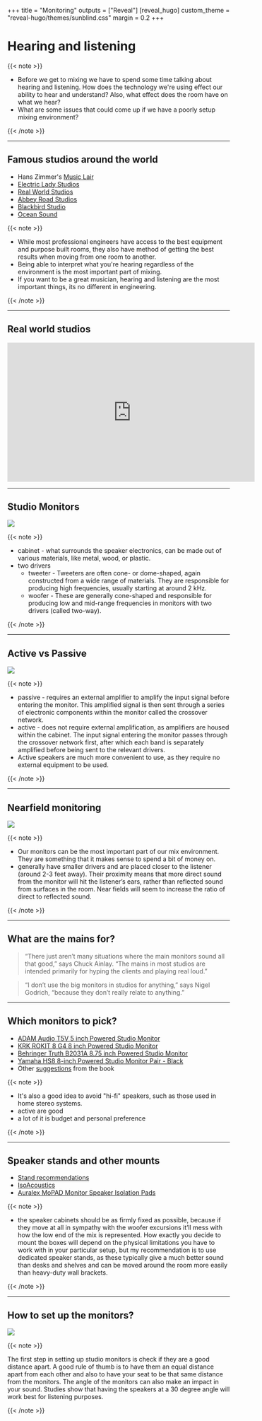 +++
title = "Monitoring"
outputs = ["Reveal"]
[reveal_hugo]
custom_theme = "reveal-hugo/themes/sunblind.css"
margin = 0.2
+++

<!-- show_notes = "separate-page" -->

# Hearing and listening

{{< note >}}

- Before we get to mixing we have to spend some time talking about hearing and listening. How does the technology we're using effect our ability to hear and understand? Also, what effect does the room have on what we hear?
- What are some issues that could come up if we have a poorly setup mixing environment?

{{< /note >}}

---

## Famous studios around the world

- Hans Zimmer's [Music Lair](https://stuckincustoms.smugmug.com/Portfolio/i-hMnTR4b/A)
- [Electric Lady Studios](https://electricladystudios.com/)
- [Real World Studios](https://www.realworldstudios.com/)
- [Abbey Road Studios](https://www.abbeyroadstudios.com/)
- [Blackbird Studio](https://www.blackbirdstudio.com/)
- [Ocean Sound](https://www.oceansound.no/)

{{< note >}}

- While most professional engineers have access to the best equipment and purpose built rooms, they also have method of getting the best results when moving from one room to another.
- Being able to interpret what you're hearing regardless of the environment is the most important part of mixing.
- If you want to be a great musician, hearing and listening are the most important things, its no different in engineering.

{{< /note >}}

---

## Real world studios

<iframe width="560" height="315" src="https://www.youtube.com/embed/O1YYbaLQN0Y" title="YouTube video player" frameborder="0" allow="accelerometer; autoplay; clipboard-write; encrypted-media; gyroscope; picture-in-picture" allowfullscreen></iframe>

---

## Studio Monitors

![](studio-monitor-anatomy.png)

{{< note >}}

- cabinet - what surrounds the speaker electronics, can be made out of various materials, like metal, wood, or plastic.
- two drivers
  - tweeter - Tweeters are often cone- or dome-shaped, again constructed from a wide range of materials. They are responsible for producing high frequencies, usually starting at around 2 kHz.
  - woofer - These are generally cone-shaped and responsible for producing low and mid-range frequencies in monitors with two drivers (called two-way).

{{< /note >}}

---

## Active vs Passive

![](active-vs-passive.png)

{{< note >}}

- passive - requires an external amplifier to amplify the input signal before entering the monitor. This amplified signal is then sent through a series of electronic components within the monitor called the crossover network.
- active - does not require external amplification, as amplifiers are housed within the cabinet. The input signal entering the monitor passes through the crossover network first, after which each band is separately amplified before being sent to the relevant drivers.
- Active speakers are much more convenient to use, as they require no external equipment to be used.

{{< /note >}}

---

## Nearfield monitoring

![](near-field-vs-far-field-monitors.png)

{{< note >}}

- Our monitors can be the most important part of our mix environment. They are something that it makes sense to spend a bit of money on.
- generally have smaller drivers and are placed closer to the listener (around 2-3 feet away). Their proximity means that more direct sound from the monitor will hit the listener’s ears, rather than reflected sound from surfaces in the room. Near fields will seem to increase the ratio of direct to reflected sound.

{{< /note >}}

---

## What are the mains for?

> “There just aren’t many situations where the main monitors sound all that good,” says Chuck Ainlay. “The mains in most studios are intended primarily for hyping the clients and playing real loud.”

> “I don’t use the big monitors in studios for anything,” says Nigel Godrich, “because they don’t really relate to anything.”

---

## Which monitors to pick?

- [ADAM Audio T5V 5 inch Powered Studio Monitor](https://www.sweetwater.com/store/detail/T5V--adam-audio-t5v-5-inch-powered-studio-monitor)
- [KRK ROKIT 8 G4 8 inch Powered Studio Monitor](https://www.sweetwater.com/store/detail/Rokit8G4--krk-rokit-8-g4-8-inch-powered-studio-monitor)
- [Behringer Truth B2031A 8.75 inch Powered Studio Monitor](https://www.sweetwater.com/store/detail/B2031A--behringer-truth-b2031a-8.75-inch-powered-studio-monitor)
- [Yamaha HS8 8-inch Powered Studio Monitor Pair - Black](https://www.sweetwater.com/store/detail/HS8pr--yamaha-hs8-8-inch-powered-studio-monitor-pair-black)
- Other [suggestions](https://cambridge-mt.com/ms/ch1/) from the book

{{< note >}}

- It's also a good idea to avoid "hi-fi" speakers, such as those used in home stereo systems.
- active are good
- a lot of it is budget and personal preference

{{< /note >}}

---

## Speaker stands and other mounts

- [Stand recommendations](https://ehomerecordingstudio.com/studio-monitor-stands/)
- [IsoAcoustics](https://www.sweetwater.com/store/detail/ISO155--isoacoustics-iso-155-isolation-stands-for-studio-monitors-pair)
- [Auralex MoPAD Monitor Speaker Isolation Pads](https://www.sweetwater.com/store/detail/MoPAD--auralex-mopad-monitor-speaker-isolation-pads)

{{< note >}}

- the speaker cabinets should be as firmly fixed as possible, because if they move at all in sympathy with the woofer excursions it’ll mess with how the low end of the mix is represented. How exactly you decide to mount the boxes will depend on the physical limitations you have to work with in your particular setup, but my recommendation is to use dedicated speaker stands, as these typically give a much better sound than desks and shelves and can be moved around the room more easily than heavy-duty wall brackets.

{{< /note >}}

---

## How to set up the monitors?

![](monitor-setup.png)

{{< note >}}

The first step in setting up studio monitors is check if they are a good distance apart. A good rule of thumb is to have them an equal distance apart from each other and also to have your seat to be that same distance from the monitors. The angle of the monitors can also make an impact in your sound. Studies show that having the speakers at a 30 degree angle will work best for listening purposes.

{{< /note >}}
